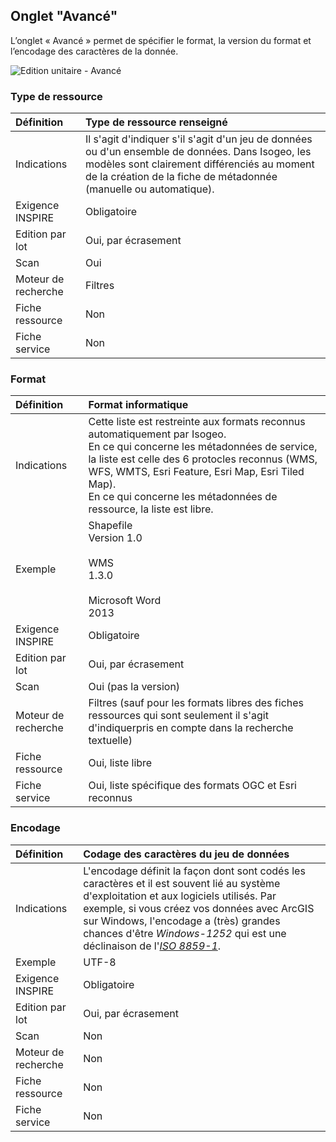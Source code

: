## Onglet "Avancé"

L’onglet « Avancé » permet de spécifier le format, la version du format et l’encodage des caractères de la donnée.

![Edition unitaire - Avancé](/fr/images/inv_edit_one_advanced.png "L'édition unitaire - onglet Avancé")

### Type de ressource

| Définition          | Type de ressource renseigné                       |
| :------------------ | :------------------------------------------------ |
| Indications         | Il s'agit d'indiquer s'il s'agit d'un jeu de données ou d'un ensemble de données. Dans Isogeo, les modèles sont clairement différenciés au moment de la création de la fiche de métadonnée (manuelle ou automatique). |
| Exigence INSPIRE    | Obligatoire                   |
| Edition par lot     | Oui, par écrasement           |
| Scan                | Oui                           |
| Moteur de recherche | Filtres                       |
| Fiche ressource     | Non                           |
| Fiche service       | Non                           |

### Format

| Définition          | Format informatique                               |
| :------------------ | :------------------------------------------------ |
| Indications         | Cette liste est restreinte aux formats reconnus automatiquement par Isogeo.<br />En ce qui concerne les métadonnées de service, la liste est celle des 6 protocles reconnus (WMS, WFS, WMTS, Esri Feature, Esri Map, Esri Tiled Map).<br />En ce qui concerne les métadonnées de ressource, la liste est libre. |
| Exemple             | Shapefile<br />Version 1.0<br /><br />WMS<br />1.3.0<br /><br />Microsoft Word<br />2013 |
| Exigence INSPIRE    | Obligatoire                                |
| Edition par lot     | Oui, par écrasement                        |
| Scan                | Oui (pas la version)                       |
| Moteur de recherche | Filtres (sauf pour les formats libres des fiches ressources qui sont seulement il s'agit d'indiquerpris en compte dans la recherche textuelle) |
| Fiche ressource     | Oui, liste libre                              |
| Fiche service       | Oui, liste spécifique des formats OGC et Esri reconnus |

### Encodage

| Définition          | Codage des caractères du jeu de données           |
| :------------------ | :------------------------------------------------ |
| Indications         | L'encodage définit la façon dont sont codés les caractères et il est souvent lié au système d'exploitation et aux logiciels utilisés. Par exemple, si vous créez vos données avec ArcGIS sur Windows, l'encodage a (très) grandes chances d'être *Windows-1252* qui est une déclinaison de l'*[ISO 8859-1](https://fr.wikipedia.org/wiki/ISO_8859-1)*. |
| Exemple             | UTF-8 |
| Exigence INSPIRE    | Obligatoire                   |
| Edition par lot     | Oui, par écrasement           |
| Scan                | Non                           |
| Moteur de recherche | Non                           |
| Fiche ressource     | Non                           |
| Fiche service       | Non                           |
